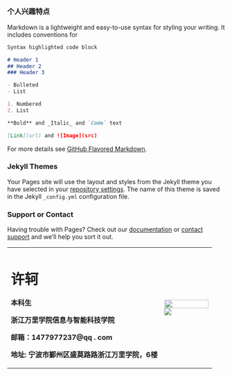 ## 
<table border="0"ゝ

<tr>

<td width="75%" >

<h1>许轲</h1>

<p><b>本科生</b></p>

<p><b>浙江万里学院信息与智能科技学院</b></p>

<p><b>邮箱：1477977237@qq . com</b></p>

<p><b>地址: 宁波市鄞州区盛莫路路浙江万里学院，6楼</b></p>

</td>

<td width="25%">

<img src=" /zhengjianzhao. jpg" width=" 100%" >   ![](img_url)

</td>

### 个人兴趣特点

Markdown is a lightweight and easy-to-use syntax for styling your writing. It includes conventions for

```markdown
Syntax highlighted code block

# Header 1
## Header 2
### Header 3

- Bulleted
- List

1. Numbered
2. List

**Bold** and _Italic_ and `Code` text

[Link](url) and ![Image](src)
```

For more details see [GitHub Flavored Markdown](https://guides.github.com/features/mastering-markdown/).

### Jekyll Themes

Your Pages site will use the layout and styles from the Jekyll theme you have selected in your [repository settings](https://github.com/YUANLIMOON/xuke.github.io/settings). The name of this theme is saved in the Jekyll `_config.yml` configuration file.

### Support or Contact

Having trouble with Pages? Check out our [documentation](https://docs.github.com/categories/github-pages-basics/) or [contact support](https://github.com/contact) and we’ll help you sort it out.
